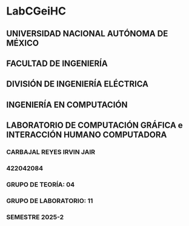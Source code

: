 # LabCGeiHC
## UNIVERSIDAD NACIONAL AUTÓNOMA DE MÉXICO
## FACULTAD DE INGENIERÍA
## DIVISIÓN DE INGENIERÍA ELÉCTRICA
## INGENIERÍA EN COMPUTACIÓN
## LABORATORIO DE COMPUTACIÓN GRÁFICA e INTERACCIÓN HUMANO COMPUTADORA
### CARBAJAL REYES IRVIN JAIR
### 422042084
### GRUPO DE TEORÍA: 04
### GRUPO DE LABORATORIO: 11
### SEMESTRE 2025-2

